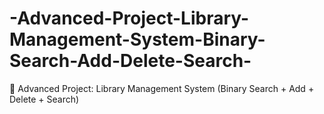 # -Advanced-Project-Library-Management-System-Binary-Search-Add-Delete-Search-
🔹 Advanced Project: Library Management System (Binary Search + Add + Delete + Search)
